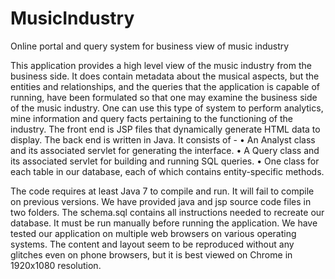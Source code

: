 # MusicIndustry
Online portal and query system for business view of music industry

This application provides a high level view of the music industry from the business side. It does contain metadata about the musical aspects, but the entities and relationships, and the queries that the application is capable of running, have been formulated so that one may examine the business side of the music industry. One can use this type of system to perform analytics, mine information and query facts pertaining to the functioning of the industry.
The front end is JSP files that dynamically generate HTML data to display. The back end is written in Java. It consists of -
•	An Analyst class and its associated servlet for generating the interface.
•	A Query class and its associated servlet for building and running SQL queries.
•	One class for each table in our database, each of which contains entity-specific methods.

The code requires at least Java 7 to compile and run. It will fail to compile on previous versions. We have provided java and jsp source code files in two folders. The schema.sql contains all instructions needed to recreate our database. It must be run manually before running the application. We have tested our application on multiple web browsers on various operating systems. The content and layout seem to be reproduced without any glitches even on phone browsers, but it is best viewed on Chrome in 1920x1080 resolution.
